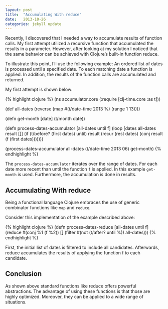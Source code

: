 ```yaml
---
layout: post
title:  "Accumulating With reduce"
date:   2013-10-26
categories: jekyll update
---
```


Recently, I discovered that I needed a way to accumulate results of function calls. My first attempt utilized a recursive function that accumulated the results in a parameter. However, after looking at my solution I noticed that the same behavior can be achieved with Clojure’s built-in function reduce.

To illustrate this point, I’ll use the following example: An ordered list of dates is processed until a specified date. To each matching date a function is applied. In addition, the results of the function calls are accumulated and returned.

My first attempt is shown below:

{% highlight clojure %}
(ns accumulator.core
  (:require [clj-time.core :as t]))

(def all-dates (reverse (map #(t/date-time 2013 %) (range 1 13))))

(defn get-month [date]
  (t/month date))

(defn process-dates-accumulator [all-dates until f]
  (loop [dates all-dates
         result []]
    (if (t/before? (first dates) until)
      result
      (recur (rest dates)
             (conj result (f (first dates)))))))

(process-dates-accumulator all-dates (t/date-time 2013 06) get-month)
{% endhighlight %}

The `process-dates-accumulator` iterates over the range of dates. For each date more recent than until the function `f` is applied. In this example `get-month` is used. Furthermore, the accumulation is done in results.

## Accumulating With reduce

Being a functional language Clojure embraces the use of generic combinator functions like `map` and `reduce`.

Consider this implementation of the example described above:

{% highlight clojure %}
(defn process-dates-reduce [all-dates until f]
  (reduce #(conj %1 (f %2))
          []
          (filter #(not (t/after? until %)) all-dates)))
{% endhighlight %}

First, the initial list of dates is filtered to include all candidates. Afterwards, reduce accumulates the results of applying the function f to each candidate.

## Conclusion

As shown above standard functions like reduce offers powerful abstractions. The advantage of using these functions is that those are highly optimized. Moreover, they can be applied to a wide range of situations.

